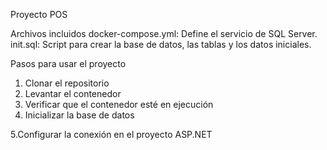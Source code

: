 Proyecto POS

Archivos incluidos
docker-compose.yml: Define el servicio de SQL Server.
init.sql: Script para crear la base de datos, las tablas y los datos iniciales.


Pasos para usar el proyecto
1. Clonar el repositorio
2. Levantar el contenedor
3. Verificar que el contenedor esté en ejecución
4. Inicializar la base de datos
   
5.Configurar la conexión en el proyecto ASP.NET

